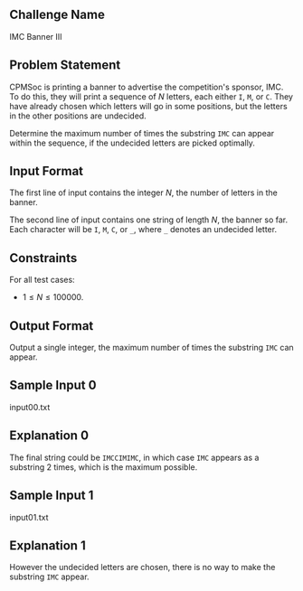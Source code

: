 ## Challenge Name

IMC Banner III

## Problem Statement

CPMSoc is printing a banner to advertise the competition's sponsor, IMC.
To do this, they will print a sequence of $N$ letters, each either `I`, `M`, or `C`.
They have already chosen which letters will go in some positions,
but the letters in the other positions are undecided.

Determine the maximum number of times the substring `IMC` can appear within the sequence,
if the undecided letters are picked optimally.

## Input Format

The first line of input contains the integer $N$, the number of letters in the banner.

The second line of input contains one string of length $N$, the banner so far.
Each character will be `I`, `M`, `C`, or `_`, where `_` denotes an undecided letter.

## Constraints

For all test cases:

- $1 \le N \le 100000$.

## Output Format

Output a single integer, the maximum number of times the substring `IMC` can appear.

## Sample Input 0

input00.txt

## Explanation 0

The final string could be `IMCCIMIMC`, in which case `IMC` appears as a substring 2 times,
which is the maximum possible.

## Sample Input 1

input01.txt

## Explanation 1

However the undecided letters are chosen, there is no way to make the substring `IMC` appear.